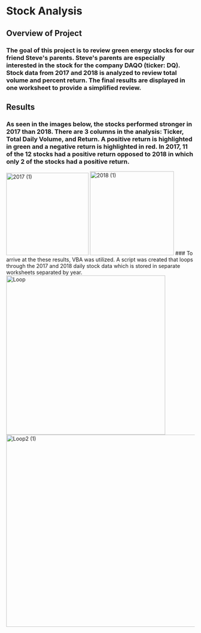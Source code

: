 # Stock Analysis
## Overview of Project
### The goal of this project is to review green energy stocks for our friend Steve's parents. Steve's parents are especially interested in the stock for the company DAQO (ticker: DQ). Stock data from 2017 and 2018 is analyzed to review total volume and percent return. The final results are displayed in one worksheet to provide a simplified review.
## Results
### As seen in the images below, the stocks performed stronger in 2017 than 2018. There are 3 columns in the analysis: Ticker, Total Daily Volume, and Return. A positive return is highlighted in green and a negative return is highlighted in red. In 2017, 11 of the 12 stocks had a positive return opposed to 2018 in which only 2 of the stocks had a positive return.
<img width="220" alt="2017 (1)" src="https://user-images.githubusercontent.com/67160240/166110701-b993fe54-3e21-43e1-9ac3-253c19378c53.PNG">
<img width="224" alt="2018 (1)" src="https://user-images.githubusercontent.com/67160240/166110709-05f7aaf2-df70-4fc3-b12e-3a800ef64c68.PNG">
### To arrive at the these results, VBA was utilized. A script was created that loops through the 2017 and 2018 daily stock data which is stored in separate worksheets separated by year.
<img width="425" alt="Loop" src="https://user-images.githubusercontent.com/67160240/166110985-95d72df6-18ba-4e68-91b7-865f7151eacd.PNG">
<img width="513" alt="Loop2 (1)" src="https://user-images.githubusercontent.com/67160240/166111001-57efb091-243a-4d57-a6b3-ff3e74d91b11.PNG">

